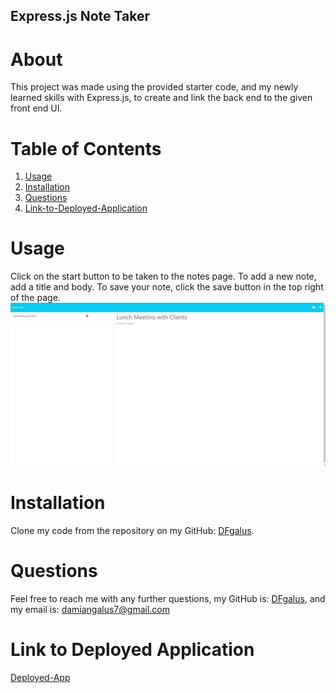 ## Express.js Note Taker

# About
 This project was made using the provided starter code, and my newly learned skills with Express.js, to create and link the back end to the given front end UI.
  
 # Table of Contents
 1. [Usage](#usage)
 2. [Installation](#installation)
 3. [Questions](#questions)
 4. [Link-to-Deployed-Application](#link-to-deployed-application)
  
# Usage
  
  Click on the start button to be taken to the notes page. To add a new note, add a title and body. To save your note, click the save button in the top right of the page.
  ![Image](./images/Screenshot%202023-02-16%20220420.jpg)


# Installation
  
Clone my code from the repository on my GitHub: [DFgalus](https//:github.com/DFgalus). 

# Questions
  
Feel free to reach me with any further questions, my GitHub is: [DFgalus](https//:github.com/DFgalus), and my email is: [damiangalus7@gmail.com](mailto:damiangalus7@gmail.com)

# Link to Deployed Application
[Deployed-App](https://express-note-taker-dfgalus.herokuapp.com/)
  